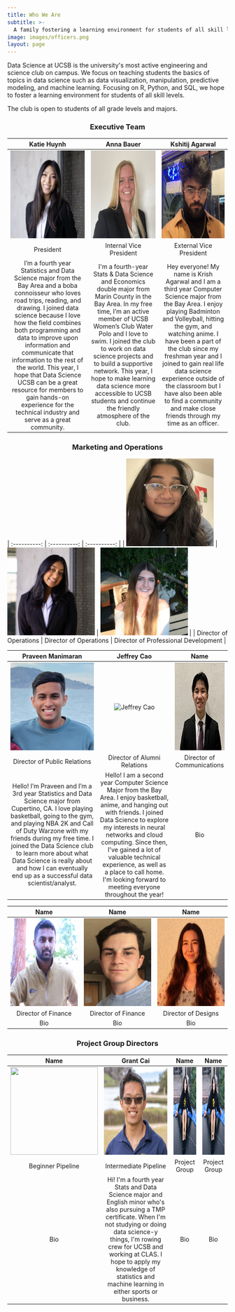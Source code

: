 ```yaml
---
title: Who We Are
subtitle: >-
  A family fostering a learning environment for students of all skill levels
image: images/officers.png
layout: page
---
```


Data Science at UCSB is the university's most active engineering and science club on campus. We focus on teaching students the basics of topics in data science such as data visualization, manipulation, predictive modeling, and machine learning. Focusing on R, Python, and SQL, we hope to foster a learning environment for students of all skill levels.

The club is open to students of all grade levels and majors.

<title> Our Officer Team</title>

<center><h3> Executive Team</h3></center>

|  Katie Huynh	  |  Anna Bauer  |  Kshitij Agarwal  |
| :----------:    | :----------:   |    :----------:    |
<img src="/images/members/katie2.jpg" width="200" height="200"> | <img src="/images/members/annaheadshot.png" width="200" height="200">   | <img src="/images/members/krishnewheadshot.jpg" width="200" height="200">  |
| President | Internal Vice President | External Vice President |
| I’m a fourth year Statistics and Data Science major from the Bay Area and a boba connoisseur who loves road trips, reading, and drawing. I joined data science because I love how the field combines both programming and data to improve upon information and communicate that information to the rest of the world. This year, I hope that Data Science UCSB can be a great resource for members to gain hands-on experience for the technical industry and serve as a great community. | I'm a fourth-year Stats & Data Science and Economics double major from Marin County in the Bay Area. In my free time, I’m an active member of UCSB Women’s Club Water Polo and I love to swim. I joined the club to work on data science projects and to build a supportive network. This year, I hope to make learning data science more accessible to UCSB students and continue the friendly atmosphere of the club.  | Hey everyone! My name is Krish Agarwal and I am a third year Computer Science major from the Bay Area. I enjoy playing Badminton and Volleyball, hitting the gym, and watching anime. I have been a part of the club since my freshman year and I joined to gain real life data science experience outside of the classroom but I have also been able to find a community and make close friends through my time as an officer.  |


<center><h3> Marketing and Operations</h3></center>


| :----------:  |  :----------:      | :----------:    |
| <img src="/images/members/shivani2022.jpeg" width="200" height="200" alt="Shivani Kharva">  | <img src="/images/members/priyasha.png" width="200" height="200">  | <img src="/images/members/madeline2022correct.jpeg" width="200" height="200">  |
| Director of Operations | Director of Operations | Director of Professional Development |




| Praveen Manimaran |  Jeffrey Cao  |  Name  |
| :----------:   | :----------: |  :--------: |
| <img src="/images/members/praveen2022.JPG" width="200" height="200" alt="Praveen Manimaran">  | <img src="/images/members/jeffrey2022.jpeg" width="200" height="200" alt="Jeffrey Cao">  | <img src="/images/members/brian.jpg" width="200" height="200" alt="Brian Che"/> |
| Director of Public Relations | Director of Alumni Relations | Director of Communications |
| Hello! I’m Praveen and I’m a 3rd year Statistics and Data Science major from Cupertino, CA. I love playing basketball, going to the gym, and playing NBA 2K and Call of Duty Warzone with my friends during my free time. I joined the Data Science club to learn more about what Data Science is really about and how I can eventually end up as a successful data scientist/analyst. | Hello! I am a second year Computer Science Major from the Bay Area. I enjoy basketball, anime, and hanging out with friends. I joined Data Science to explore my interests in neural networks and cloud computing. Since then, I've gained a lot of valuable technical experience, as well as a place to call home. I'm looking forward to meeting everyone throughout the year! | Bio |


|  Name  |   Name   |  Name  |
| :----------:   | :----------: |  :--------: |
| <img src="/images/members/hirish.jpg" width="200" height="200">  | <img src="/images/members/luke.JPG" width="200" height="200">  | <img src="/images/members/harper.jpg" width="200" height="200">  |
| Director of Finance | Director of Finance | Director of Designs |
| Bio | Bio | Bio |



<center><h3> Project Group Directors</h3></center>

| Name |  Grant Cai  |  Name  | Name |
| :----------:  |   :----------:  |  :----------:   | :----------:   |
| <img src="/images/members/jeffrey.jpeg" width="200" height="200">  | <img src="/images/members/Grant_Headshot.png" width="200" height="200">  | <img src="/images/members/Samantha.jpg" width="200" height="200">  | <img src="/images/members/Samantha.jpg" width="200" height="200">  |
| Beginner Pipeline | Intermediate Pipeline | Project Group | Project Group |
| Bio  | Hi! I'm a fourth year Stats and Data Science major and English minor who's also pursuing a TMP certificate. When I'm not studying or doing data science-y things, I'm rowing crew for UCSB and working at CLAS. I hope to apply my knowledge of statistics and machine learning in either sports or business. |  Bio |  Bio |
